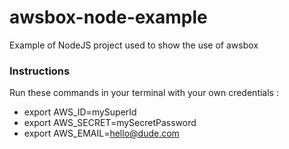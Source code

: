 awsbox-node-example
===================

Example of NodeJS project used to show the use of awsbox


### Instructions

Run these commands in your terminal with your own credentials : 

- export AWS_ID=mySuperId
- export AWS_SECRET=mySecretPassword
- export AWS_EMAIL=hello@dude.com
